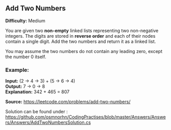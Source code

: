 ## Add Two Numbers 
**Difficulty:** Medium

You are given two **non-empty** linked lists representing two non-negative integers. The digits are stored in **reverse order** and each of their nodes contain a single digit. Add the two numbers and return it as a linked list.

You may assume the two numbers do not contain any leading zero, except the number 0 itself.

### Example:

**Input:** (2 -> 4 -> 3) + (5 -> 6 -> 4) \
**Output:** 7 -> 0 -> 8 \
**Explanation:** 342 + 465 = 807 

**Source:** https://leetcode.com/problems/add-two-numbers/

Solution can be found under : https://github.com/osmnorhn/CodingPractises/blob/master/Answers/Answers/Answers/AddTwoNumbersSolution.cs
